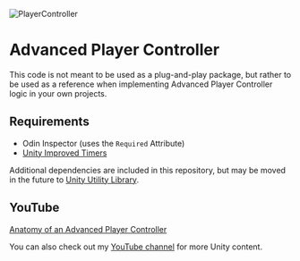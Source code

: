 ![PlayerController](https://github.com/user-attachments/assets/10d61ea9-93bb-4c97-9636-0f95ba15653f)
# Advanced Player Controller

This code is not meant to be used as a plug-and-play package, but rather to be used as a reference 
when implementing Advanced Player Controller logic in your own projects.

## Requirements

- Odin Inspector (uses the `Required` Attribute)
- [Unity Improved Timers](https://github.com/adammyhre/Unity-Improved-Timers)

Additional dependencies are included in this repository, but may be moved in the future to [Unity Utility Library](https://github.com/adammyhre/Unity-Utils).

## YouTube

[Anatomy of an Advanced Player Controller](#)

You can also check out my [YouTube channel](https://www.youtube.com/@git-amend?sub_confirmation=1) for more Unity content.
